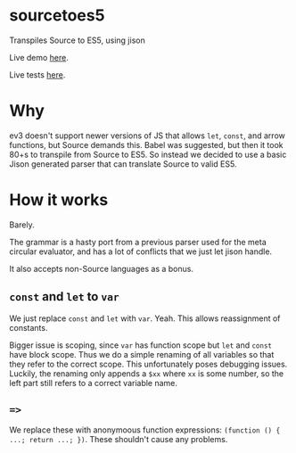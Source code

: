# sourcetoes5
Transpiles Source to ES5, using jison

Live demo [here](https://s25.openorclo.se/).

Live tests [here](https://s25.openorclo.se/tests.html).

# Why

ev3 doesn't support newer versions of JS that allows `let`, `const`, and arrow functions, but Source demands this. Babel was suggested, but then it took 80+s to transpile from Source to ES5. So instead we decided to use a basic Jison generated parser that can translate Source to valid ES5.

# How it works

Barely. 

The grammar is a hasty port from a previous parser used for the meta circular evaluator, and has a lot of conflicts that we just let jison handle.

It also accepts non-Source languages as a bonus.

## `const` and `let` to `var`

We just replace `const` and `let` with `var`. Yeah. This allows reassignment of constants. 

Bigger issue is scoping, since `var` has function scope but `let` and `const` have block scope. Thus we do a simple renaming of all variables so that they refer to the correct scope. This unfortunately poses debugging issues. Luckily, the renaming only appends a `$xx` where `xx` is some number, so the left part still refers to a correct variable name.

## `=>`

We replace these with anonymoous function expressions: `(function () { ...; return ...; })`. These shouldn't cause any problems.

